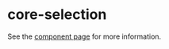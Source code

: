 core-selection
==============

See the [component page](http://polymer-project.org/docs/elements/core-elements.html#core-selection) for more information.

